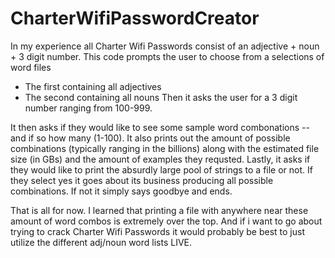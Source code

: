 # CharterWifiPasswordCreator
In my experience all Charter Wifi Passwords consist of an adjective + noun + 3 digit number. 
This code prompts the user to choose from a selections of word files
- The first containing all adjectives
- The second containing all nouns
Then it asks the user for a 3 digit number ranging from 100-999.

It then asks if they would like to see some sample word combonations -- and if so how many (1-100).
It also prints out the amount of possible combinations (typically ranging in the billions) along with the estimated file size (in GBs) and the amount of examples they requsted.
Lastly, it asks if they would like to print the absurdly large pool of strings to a file or not. If they select yes it goes about its business producing all possible combinations.
If not it simply says goodbye and ends.

That is all for now. I learned that printing a file with anywhere near these amount of word combos is extremely over the top.
And if i want to go about trying to crack Charter Wifi Passwords it would probably be best to just utilize the different adj/noun word lists LIVE. 
